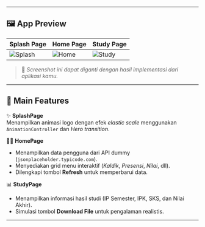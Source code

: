 
---

## 🖼️ **App Preview**
| Splash Page | Home Page | Study Page |
|--------------|------------|-------------|
| ![Splash](assets/screenshots/splash.png) | ![Home](assets/screenshots/home.png) | ![Study](assets/screenshots/study.png) |

> 📸 *Screenshot ini dapat diganti dengan hasil implementasi dari aplikasi kamu.*

---

## 📱 **Main Features**
✨ **SplashPage**  
Menampilkan animasi logo dengan efek *elastic scale* menggunakan `AnimationController` dan *Hero transition*.  

🧑‍💻 **HomePage**  
- Menampilkan data pengguna dari API dummy (`jsonplaceholder.typicode.com`).  
- Menyediakan grid menu interaktif (*Kaldik*, *Presensi*, *Nilai*, dll).  
- Dilengkapi tombol **Refresh** untuk memperbarui data.  

📊 **StudyPage**  
- Menampilkan informasi hasil studi (IP Semester, IPK, SKS, dan Nilai Akhir).  
- Simulasi tombol **Download File** untuk pengalaman realistis.  

---

